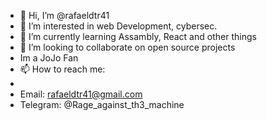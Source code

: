 - 👋 Hi, I’m @rafaeldtr41
- 👀 I’m interested in web Development, cybersec.
- 🌱 I’m currently learning Assambly, React and other things
- 💞️ I’m looking to collaborate on open source projects
-   Im a JoJo Fan
- 📫 How to reach me:
- 
- Email: rafaeldtr41@gmail.com
- Telegram: @Rage_against_th3_machine

<!---
rafaeldtr41/rafaeldtr41 is a ✨ special ✨ repository because its `README.md` (this file) appears on your GitHub profile.
You can click the Preview link to take a look at your changes.
--->
